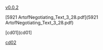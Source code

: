 [v0.0.2](https://github.com/littleflute/great-course10/edit/master/The%20Art%20of%20Negotiating%20the%20Best%20Deal/readme.md)

[5921 ArtofNegotiating_Text_3_28.pdf](5921 ArtofNegotiating_Text_3_28.pdf)

[cd01](cd01]

[cd02](cd02)

